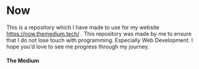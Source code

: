 # Now
This is a repository which I have made to use for my website https://now.themedium.tech/ . 
This repository was made by me to ensure that I do not lose touch with programming. Especially Web Development.
I hope you'd love to see me progress through my journey. 

#### The Medium